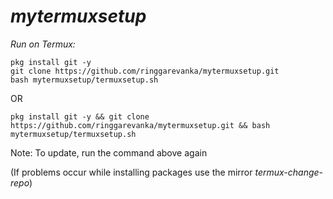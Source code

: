 # _mytermuxsetup_

*Run on Termux:*
```
pkg install git -y
git clone https://github.com/ringgarevanka/mytermuxsetup.git
bash mytermuxsetup/termuxsetup.sh
```
OR
```
pkg install git -y && git clone https://github.com/ringgarevanka/mytermuxsetup.git && bash mytermuxsetup/termuxsetup.sh
```
Note: To update, run the command above again

(If problems occur while installing packages use the mirror *termux-change-repo*)
